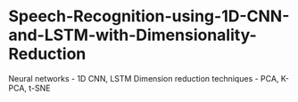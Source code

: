 # Speech-Recognition-using-1D-CNN-and-LSTM-with-Dimensionality-Reduction
Neural networks - 1D CNN, LSTM
Dimension reduction techniques - PCA, K-PCA, t-SNE
